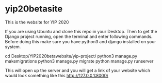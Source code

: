 # yip20betasite
This is the website for YIP 2020

If you are using Ubuntu and clone this repo in your Desktop. Then to get the Django project running, open the terminal and enter following commands. Before doing this make sure you have python3 and django installed on your system.


cd Desktop/YIP2020betawebsite/yip-project/
python3 manage.py makemigrations
python3 manage.py migrate
python manage.py runserver

This will open up the server and you will get a link of your website which would look something like this http://127.0.0.1:8000/

